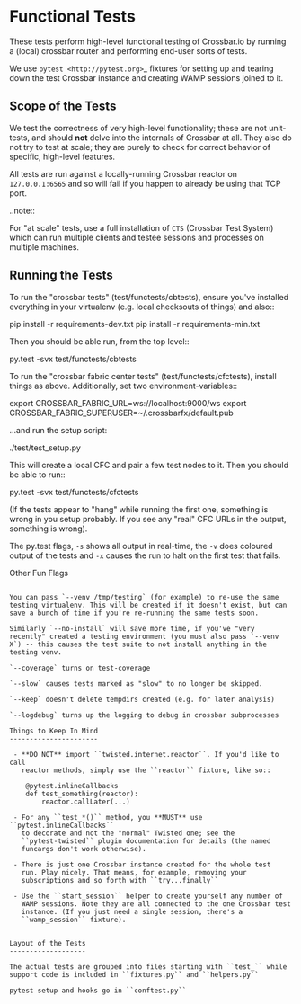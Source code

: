 Functional Tests
================

These tests perform high-level functional testing of Crossbar.io by
running a (local) crossbar router and performing end-user sorts of
tests.

We use `pytest <http://pytest.org>`_ fixtures for setting up and
tearing down the test Crossbar instance and creating WAMP sessions
joined to it.


Scope of the Tests
------------------

We test the correctness of very high-level functionality; these are
not unit-tests, and should **not** delve into the internals of
Crossbar at all. They also do not try to test at scale; they are
purely to check for correct behavior of specific, high-level features.

All tests are run against a locally-running Crossbar reactor on
``127.0.0.1:6565`` and so will fail if you happen to already be using
that TCP port.

..note::

   For "at scale" tests, use a full installation of ``CTS`` (Crossbar
   Test System) which can run multiple clients and testee sessions and
   processes on multiple machines.


Running the Tests
-----------------

To run the "crossbar tests" (test/functests/cbtests), ensure you've
installed everything in your virtualenv (e.g. local checksouts of
things) and also::

   pip install -r requirements-dev.txt
   pip install -r requirements-min.txt

Then you should be able run, from the top level::

   py.test -svx test/functests/cbtests


To run the "crossbar fabric center tests" (test/functests/cfctests),
install things as above. Additionally, set two environment-variables::

   export CROSSBAR_FABRIC_URL=ws://localhost:9000/ws
   export CROSSBAR_FABRIC_SUPERUSER=~/.crossbarfx/default.pub

...and run the setup script:

   ./test/test_setup.py

This will create a local CFC and pair a few test nodes to it. Then you
should be able to run::

   py.test -svx test/functests/cfctests

(If the tests appear to "hang" while running the first one, something
is wrong in you setup probably. If you see any "real" CFC URLs in the
output, something is wrong).

The py.test flags, `-s` shows all output in real-time, the `-v` does
coloured output of the tests and `-x` causes the run to halt on the
first test that fails.

Other Fun Flags
~~~~~~~~~~~~~~~

You can pass `--venv /tmp/testing` (for example) to re-use the same
testing virtualenv. This will be created if it doesn't exist, but can
save a bunch of time if you're re-running the same tests soon.

Similarly `--no-install` will save more time, if you've "very
recently" created a testing environment (you must also pass `--venv
X`) -- this causes the test suite to not install anything in the
testing venv.

`--coverage` turns on test-coverage

`--slow` causes tests marked as "slow" to no longer be skipped.

`--keep` doesn't delete tempdirs created (e.g. for later analysis)

`--logdebug` turns up the logging to debug in crossbar subprocesses

Things to Keep In Mind
----------------------

 - **DO NOT** import ``twisted.internet.reactor``. If you'd like to call
   reactor methods, simply use the ``reactor`` fixture, like so::

    @pytest.inlineCallbacks
    def test_something(reactor):
        reactor.callLater(...)

 - For any ``test_*()`` method, you **MUST** use ``pytest.inlineCallbacks``
   to decorate and not the "normal" Twisted one; see the
   ``pytest-twisted`` plugin documentation for details (the named
   funcargs don't work otherwise).

 - There is just one Crossbar instance created for the whole test
   run. Play nicely. That means, for example, removing your
   subscriptions and so forth with ``try...finally``

 - Use the ``start_session`` helper to create yourself any number of
   WAMP sessions. Note they are all connected to the one Crossbar test
   instance. (If you just need a single session, there's a
   ``wamp_session`` fixture).


Layout of the Tests
-------------------

The actual tests are grouped into files starting with ``test_`` while
support code is included in ``fixtures.py`` and ``helpers.py``

pytest setup and hooks go in ``conftest.py``
